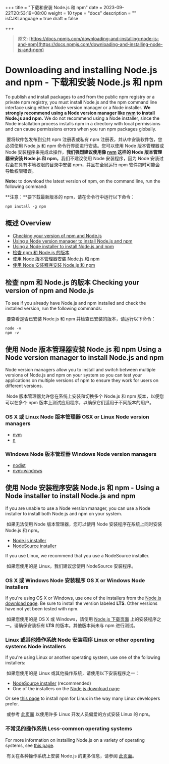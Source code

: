 +++
title = "下载和安装 Node.js 和 npm"
date = 2023-09-22T20:53:19+08:00
weight = 10
type = "docs"
description = ""
isCJKLanguage = true
draft = false

+++

> 原文: [https://docs.npmjs.com/downloading-and-installing-node-js-and-npm](https://docs.npmjs.com/downloading-and-installing-node-js-and-npm)

# Downloading and installing Node.js and npm - 下载和安装 Node.js 和 npm

To publish and install packages to and from the public npm registry or a private npm registry, you must install Node.js and the npm command line interface using either a Node version manager or a Node installer. **We strongly recommend using a Node version manager like [nvm](https://github.com/nvm-sh/nvm) to install Node.js and npm.** We do not recommend using a Node installer, since the Node installation process installs npm in a directory with local permissions and can cause permissions errors when you run npm packages globally.

​	要将软件包发布到公共 npm 注册表或私有 npm 注册表，并从中安装软件包，您必须使用 Node.js 和 npm 命令行界面进行安装。您可以使用 Node 版本管理器或 Node 安装程序来完成此操作，**我们强烈建议使用像 [nvm](https://github.com/nvm-sh/nvm) 这样的 Node 版本管理器来安装 Node.js 和 npm**。我们不建议使用 Node 安装程序，因为 Node 安装过程会在具有本地权限的目录中安装 npm，并且在全局运行 npm 软件包时可能会导致权限错误。

**Note:** to download the latest version of npm, on the command line, run the following command:

**注意：**要下载最新版本的 npm，请在命令行中运行以下命令：

```
npm install -g npm
```

## 概述 Overview

- [Checking your version of npm and Node.js](#checking-your-version-of-npm-and-nodejs)
- [Using a Node version manager to install Node.js and npm](#using-a-node-version-manager-to-install-nodejs-and-npm)
- [Using a Node installer to install Node.js and npm](#using-a-node-installer-to-install-nodejs-and-npm)
- [检查 npm 和 Node.js 的版本](#检查-npm-和-nodejs-的版本)
- [使用 Node 版本管理器安装 Node.js 和 npm](#使用-node-版本管理器安装-nodejs-和-npm)
- [使用 Node 安装程序安装 Node.js 和 npm](#使用-node-安装程序安装-nodejs-和-npm)

## 检查 npm 和 Node.js 的版本 Checking your version of npm and Node.js

To see if you already have Node.js and npm installed and check the installed version, run the following commands:

​	要查看是否已安装 Node.js 和 npm 并检查已安装的版本，请运行以下命令：

```
node -v
npm -v
```

## 使用 Node 版本管理器安装 Node.js 和 npm Using a Node version manager to install Node.js and npm

Node version managers allow you to install and switch between multiple versions of Node.js and npm on your system so you can test your applications on multiple versions of npm to ensure they work for users on different versions.

​	Node 版本管理器允许您在系统上安装和切换多个 Node.js 和 npm 版本，以便您可以在多个 npm 版本上测试应用程序，以确保它们适用于不同版本的用户。

### OS X 或 Linux Node 版本管理器 OSX or Linux Node version managers

- [nvm](https://github.com/creationix/nvm)
- [n](https://github.com/tj/n)

### Windows Node 版本管理器 Windows Node version managers

- [nodist](https://github.com/marcelklehr/nodist)
- [nvm-windows](https://github.com/coreybutler/nvm-windows)

## 使用 Node 安装程序安装 Node.js 和 npm - Using a Node installer to install Node.js and npm

If you are unable to use a Node version manager, you can use a Node installer to install both Node.js and npm on your system.

​	如果无法使用 Node 版本管理器，您可以使用 Node 安装程序在系统上同时安装 Node.js 和 npm。

- [Node.js installer](https://nodejs.org/en/download/)
- [NodeSource installer](https://github.com/nodesource/distributions)

If you use Linux, we recommend that you use a NodeSource installer.

​	如果您使用的是 Linux，我们建议您使用 NodeSource 安装程序。

### OS X 或 Windows Node 安装程序 OS X or Windows Node installers

If you're using OS X or Windows, use one of the installers from the [Node.js download page](https://nodejs.org/en/download/). Be sure to install the version labeled **LTS**. Other versions have not yet been tested with npm.

​	如果您使用的是 OS X 或 Windows，请使用 [Node.js 下载页面](https://nodejs.org/en/download/) 上的安装程序之一。请确保安装标有 **LTS** 的版本。其他版本尚未与 npm 进行测试。

### Linux 或其他操作系统 Node 安装程序 Linux or other operating systems Node installers

If you're using Linux or another operating system, use one of the following installers:

​	如果您使用的是 Linux 或其他操作系统，请使用以下安装程序之一：

- [NodeSource installer](https://github.com/nodesource/distributions) (recommended)
- One of the installers on the [Node.js download page](https://nodejs.org/en/download/)

Or see [this page](https://nodejs.org/en/download/package-manager/) to install npm for Linux in the way many Linux developers prefer.

​	或参考 [此页面](https://nodejs.org/en/download/package-manager/) 以使用许多 Linux 开发人员偏爱的方式安装 Linux 的 npm。

### 不常见的操作系统 Less-common operating systems

For more information on installing Node.js on a variety of operating systems, see [this page](https://nodejs.org/en/download/package-manager/).

​	有关在各种操作系统上安装 Node.js 的更多信息，请参阅 [此页面](https://nodejs.org/en/download/package-manager/)。
